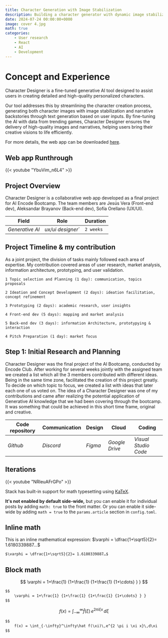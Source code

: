 ```yaml
---
title: Character Generation with Image Stabilization 
description: Building a character generator with dynamic image stabilization.
date: 2024-07-24 00:00:00+0000
image: cover 4.jpg
math: true
categories:
    - User research
    - React
    - AI
    - Development
---
```

# Concept and Experience

Character Designer is a fine-tuned generative AI tool designed to assist users in creating detailed and high-quality personalized characters.

Our tool addresses this by streamlining the character creation process, generating both character images with image stabilization and narrative backstories through text generation based on user inputs. By fine-tuning the AI with data from trending games, Character Designer ensures the delivery of high-quality images and narratives, helping users bring their creative visions to life efficiently.

For more details, the web app can be downloaded [here](https://github.com/mrtonks/encode-ai-final-project).

## Web app Runthrough

{{< youtube "YbuVim_n6L4" >}}

## Project Overview

Character Designer is a collaborative web app developed as a final project for AI Encode Bootcamp. The team members are Jesús Vera (Front-end dev), Aleksandar Brayanov (Back-end dev), Sofía Orellano (UX/UI).

| Field   | Role     | Duration   |
| --------  | -------- | ------ |
| *Generative AI* | *ux/ui designer*` | `2 weeks` |

## Project Timeline & my contribution

As a joint project, the division of tasks mainly followed each area of expertise. My contribution covered areas of user research, market analysis, information architecture, prototyping, and user validation.

`1 Topic selection and Planning (1 day): communication, topics proposals`

`2 Ideation and Concept Development (2 days): ideation facilitation, concept refinement`

`3 Prototyping (2 days): academic research, user insights`

`4 Front-end dev (5 days): mapping and market analysis`

`5 Back-end dev (3 days): information Architecture, prototypying & interaction`

`4 Pitch Preparation (1 day): market focus`

## Step 1: Initial Research and Planning

Character Designer was the final project of the AI Bootcamp, conducted by Encode Club. After working for several weeks jointly with the assigned team we created a list which all the 3 members contributed with different ideas. Being in the same time zone, facilitated the creation of this project greatly. To decide on which topic to focus, we created a list with ideas that later each one of us voted on. The idea of a Character Designer was one of my contributions and came after realizing the potential application of Generative AI knowledge that we had been covering through the bootcamp. It was something that could be achieved in this short time frame, original and creative.

| Code repository   | Communication   | Design   | Cloud | Coding |
| --------  | -------- | ------ | ------ | ------ |
| *Github* | *Discord* | *Figma* | *Google Drive* | *Visual Studio Code* |

## Iterations

{{< youtube "NRleuAFrGPo" >}}

Stack has built-in support for math typesetting using [KaTeX](https://katex.org/).

**It's not enabled by default side-wide,** but you can enable it for individual posts by adding `math: true` to the front matter. Or you can enable it side-wide by adding `math = true` to the `params.article` section in `config.toml`.

## Inline math

This is an inline mathematical expression: $\varphi = \dfrac{1+\sqrt5}{2}= 1.6180339887…$

```markdown
$\varphi = \dfrac{1+\sqrt5}{2}= 1.6180339887…$
```

## Block math

$$
    \varphi = 1+\frac{1} {1+\frac{1} {1+\frac{1} {1+\cdots} } }
$$

```markdown
$$
    \varphi = 1+\frac{1} {1+\frac{1} {1+\frac{1} {1+\cdots} } } 
$$
```

$$
    f(x) = \int_{-\infty}^\infty\hat f(\xi)\,e^{2 \pi i \xi x}\,d\xi
$$

```markdown
$$
    f(x) = \int_{-\infty}^\infty\hat f(\xi)\,e^{2 \pi i \xi x}\,d\xi
$$
```
